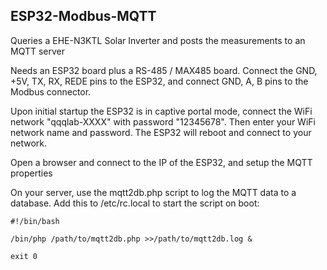 ## ESP32-Modbus-MQTT

Queries a EHE-N3KTL Solar Inverter and posts the measurements to an MQTT server

Needs an ESP32 board plus a RS-485 / MAX485 board. Connect the GND, +5V, TX, RX, REDE pins to the ESP32, and connect GND, A, B pins to the Modbus connector.

Upon initial startup the ESP32 is in captive portal mode, connect the WiFi network "qqqlab-XXXX" with password "12345678". Then enter your WiFi network name and password. The ESP32 will reboot and connect to your network. 

Open a browser and connect to the IP of the ESP32, and setup the MQTT properties

On your server, use the mqtt2db.php script to log the MQTT data to a database. Add this to /etc/rc.local to start the script on boot:
```
#!/bin/bash

/bin/php /path/to/mqtt2db.php >>/path/to/mqtt2db.log &

exit 0
```